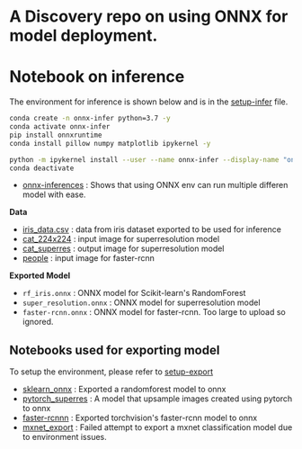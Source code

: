 # A Discovery repo on using ONNX for model deployment. 

# Notebook on inference

The environment for inference is shown below and is in the [setup-infer](./setup-infer.sh) file.

```bash
conda create -n onnx-infer python=3.7 -y
conda activate onnx-infer
pip install onnxruntime
conda install pillow numpy matplotlib ipykernel -y

python -m ipykernel install --user --name onnx-infer --display-name "onnx-infer"
conda deactivate
```

* [onnx-inferences](./onnx-inferences.ipynb) : Shows that using ONNX env can run multiple differen model with ease. 

**Data**

* [iris_data.csv](./iris_data.csv) : data from iris dataset exported to be used for inference
* [cat_224x224](./cat_224x224.jpg) : input image for superresolution model
* [cat_superres](./cat_superres.jpg) : output image for superresolution model
* [people](./people.jpg) : input image for faster-rcnn


**Exported Model**

* `rf_iris.onnx` : ONNX model for Scikit-learn's RandomForest
* `super_resolution.onnx` : ONNX model for superresolution model
* `faster-rcnn.onnx` : ONNX model for faster-rcnn. Too large to upload so ignored. 


## Notebooks used for exporting model 

To setup the environment, please refer to [setup-export](./setup-export.sh)

* [sklearn_onnx](./sklearn-onnx.ipynb) : Exported a randomforest model to onnx
* [pytorch_superres](./pytorch_superres.ipynb) : A model that upsample images created using pytorch to onnx
* [faster-rcnnn](./faster-rcnn.ipynb) : Exported torchvision's faster-rcnn model to onnx
* [mxnet_export](./mxnet_export.ipynb) : Failed attempt to export a mxnet classification model due to environment issues. 




